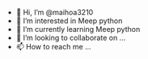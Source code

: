 - 👋 Hi, I’m @maihoa3210
- 👀 I’m interested in Meep python
- 🌱 I’m currently learning Meep python
- 💞️ I’m looking to collaborate on ...
- 📫 How to reach me ...

<!---
maihoa3210/maihoa3210 is a ✨ special ✨ repository because its `README.md` (this file) appears on your GitHub profile.
You can click the Preview link to take a look at your changes.
--->
